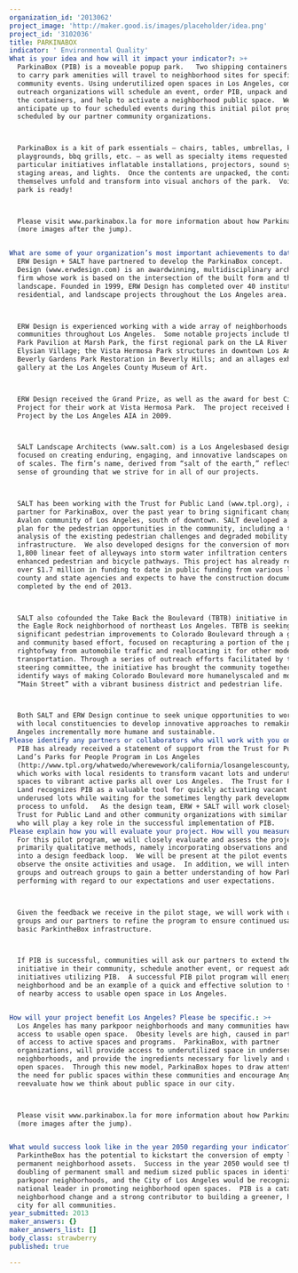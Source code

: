```yaml
---
organization_id: '2013062'
project_image: 'http://maker.good.is/images/placeholder/idea.png'
project_id: '3102036'
title: PARKINABOX
indicator: ' Environmental Quality'
What is your idea and how will it impact your indicator?: >+
  ParkinaBox (PIB) is a moveable popup park.   Two shipping containers outfitted
  to carry park amenities will travel to neighborhood sites for specific
  community events. Using underutilized open spaces in Los Angeles, community
  outreach organizations will schedule an event, order PIB, unpack and configure
  the containers, and help to activate a neighborhood public space.  We
  anticipate up to four scheduled events during this initial pilot program phase
  scheduled by our partner community organizations. 



  ParkinaBox is a kit of park essentials — chairs, tables, umbrellas, kids’
  playgrounds, bbq grills, etc. — as well as specialty items requested for
  particular initiatives inflatable installations, projectors, sound system,
  staging areas, and lights.  Once the contents are unpacked, the containers
  themselves unfold and transform into visual anchors of the park.  Voila! The
  park is ready!  



  Please visit www.parkinabox.la for more information about how ParkinaBox works
  (more images after the jump).


What are some of your organization’s most important achievements to date?: >-
  ERW Design + SALT have partnered to develop the ParkinaBox concept.  ERW
  Design (www.erwdesign.com) is an awardwinning, multidisciplinary architecture
  firm whose work is based on the intersection of the built form and the
  landscape. Founded in 1999, ERW Design has completed over 40 institutional,
  residential, and landscape projects throughout the Los Angeles area. 



  ERW Design is experienced working with a wide array of neighborhoods and
  communities throughout Los Angeles.  Some notable projects include the Marsh
  Park Pavilion at Marsh Park, the first regional park on the LA River in
  Elysian Village; the Vista Hermosa Park structures in downtown Los Angeles;
  Beverly Gardens Park Restoration in Beverly Hills; and an allages exhibition
  gallery at the Los Angeles County Museum of Art.



  ERW Design received the Grand Prize, as well as the award for best Civic
  Project for their work at Vista Hermosa Park.  The project received Best Urban
  Project by the Los Angeles AIA in 2009.  



  SALT Landscape Architects (www.salt.com) is a Los Angelesbased design studio
  focused on creating enduring, engaging, and innovative landscapes on a range
  of scales. The firm’s name, derived from “salt of the earth,” reflects the
  sense of grounding that we strive for in all of our projects. 



  SALT has been working with the Trust for Public Land (www.tpl.org), also our
  partner for ParkinaBox, over the past year to bring significant changes to the
  Avalon community of Los Angeles, south of downtown. SALT developed a master
  plan for the pedestrian opportunities in the community, including a thorough
  analysis of the existing pedestrian challenges and degraded mobility
  infrastructure.  We also developed designs for the conversion of more than
  1,800 linear feet of alleyways into storm water infiltration centers and
  enhanced pedestrian and bicycle pathways. This project has already received
  over $1.7 million in funding to date in public funding from various local,
  county and state agencies and expects to have the construction documents
  completed by the end of 2013.



  SALT also cofounded the Take Back the Boulevard (TBTB) initiative in 2011 in
  the Eagle Rock neighborhood of northeast Los Angeles. TBTB is seeking to bring
  significant pedestrian improvements to Colorado Boulevard through a grassroots
  and community based effort, focused on recapturing a portion of the public
  rightofway from automobile traffic and reallocating it for other modes of
  transportation. Through a series of outreach efforts facilitated by the TBTB
  steering committee, the initiative has brought the community together to
  identify ways of making Colorado Boulevard more humanelyscaled and more of a
  “Main Street” with a vibrant business district and pedestrian life. 



  Both SALT and ERW Design continue to seek unique opportunities to work closely
  with local constituencies to develop innovative approaches to remaking Los
  Angeles incrementally more humane and sustainable.
Please identify any partners or collaborators who will work with you on this project.: >-
  PIB has already received a statement of support from the Trust for Public
  Land’s Parks for People Program in Los Angeles
  (http://www.tpl.org/whatwedo/wherewework/california/losangelescounty/parkacquisitiondesign.html),
  which works with local residents to transform vacant lots and underutilized
  spaces to vibrant active parks all over Los Angeles.  The Trust for Public
  Land recognizes PIB as a valuable tool for quickly activating vacant or
  underused lots while waiting for the sometimes lengthy park development
  process to unfold.   As the design team, ERW + SALT will work closely with the
  Trust for Public Land and other community organizations with similar missions,
  who will play a key role in the successful implementation of PIB.
Please explain how you will evaluate your project. How will you measure success?: >+
  For this pilot program, we will closely evaluate and assess the project using
  primarily qualitative methods, namely incorporating observations and feedback
  into a design feedback loop.  We will be present at the pilot events and
  observe the onsite activities and usage.  In addition, we will interview user
  groups and outreach groups to gain a better understanding of how ParkinaBox is
  performing with regard to our expectations and user expectations. 



  Given the feedback we receive in the pilot stage, we will work with user
  groups and our partners to refine the program to ensure continued usage of the
  basic ParkintheBox infrastructure.



  If PIB is successful, communities will ask our partners to extend the
  initiative in their community, schedule another event, or request additional
  initiatives utilizing PIB.  A successful PIB pilot program will energize a
  neighborhood and be an example of a quick and effective solution to the lack
  of nearby access to usable open space in Los Angeles.  


How will your project benefit Los Angeles? Please be specific.: >+
  Los Angeles has many parkpoor neighborhoods and many communities have limited
  access to usable open space.  Obesity levels are high, caused in part by lack
  of access to active spaces and programs.  ParkinaBox, with partner
  organizations, will provide access to underutilized space in underserved
  neighborhoods, and provide the ingredients necessary for lively and useable
  open spaces.  Through this new model, ParkinaBox hopes to draw attention to
  the need for public spaces within these communities and encourage Angelinos to
  reevaluate how we think about public space in our city.



  Please visit www.parkinabox.la for more information about how ParkinaBox works
  (more images after the jump).


What would success look like in the year 2050 regarding your indicator?: >-
  ParkintheBox has the potential to kickstart the conversion of empty lots into
  permanent neighborhood assets.  Success in the year 2050 would see the
  doubling of permanent small and medium sized public spaces in identified
  parkpoor neighborhoods, and the City of Los Angeles would be recognized as the
  national leader in promoting neighborhood open spaces.  PIB is a catalyst for
  neighborhood change and a strong contributor to building a greener, healthier
  city for all communities.
year_submitted: 2013
maker_answers: {}
maker_answers_list: []
body_class: strawberry
published: true

---
```

